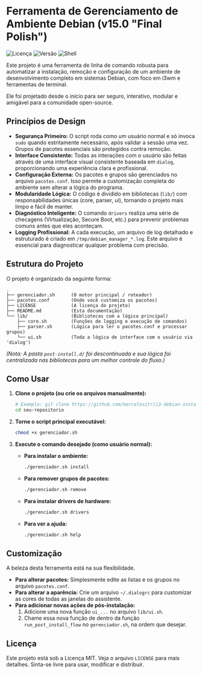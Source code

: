 # Ferramenta de Gerenciamento de Ambiente Debian (v15.0 "Final Polish")

![Licença](https://img.shields.io/badge/license-MIT-blue.svg) ![Versão](https://img.shields.io/badge/version-1.0.0-brightgreen.svg) ![Shell](https://img.shields.io/badge/shell-bash-green.svg)

Este projeto é uma ferramenta de linha de comando robusta para automatizar a instalação, remoção e configuração de um ambiente de desenvolvimento completo em sistemas Debian, com foco em i3wm e ferramentas de terminal.

Ele foi projetado desde o início para ser seguro, interativo, modular e amigável para a comunidade open-source.

## Princípios de Design

*   **Segurança Primeiro:** O script roda como um usuário normal e só invoca `sudo` quando estritamente necessário, após validar a sessão uma vez. Grupos de pacotes essenciais são protegidos contra remoção.
*   **Interface Consistente:** Todas as interações com o usuário são feitas através de uma interface visual consistente baseada em `dialog`, proporcionando uma experiência clara e profissional.
*   **Configuração Externa:** Os pacotes e grupos são gerenciados no arquivo `pacotes.conf`. Isso permite a customização completa do ambiente sem alterar a lógica do programa.
*   **Modularidade Lógica:** O código é dividido em bibliotecas (`lib/`) com responsabilidades únicas (core, parser, ui), tornando o projeto mais limpo e fácil de manter.
*   **Diagnóstico Inteligente:** O comando `drivers` realiza uma série de checagens (Virtualização, Secure Boot, etc.) para prevenir problemas comuns antes que eles aconteçam.
*   **Logging Profissional:** A cada execução, um arquivo de log detalhado e estruturado é criado em `/tmp/debian_manager_*.log`. Este arquivo é essencial para diagnosticar qualquer problema com precisão.

## Estrutura do Projeto

O projeto é organizado da seguinte forma:

```
.
├── gerenciador.sh      (O motor principal / roteador)
├── pacotes.conf        (Onde você customiza os pacotes)
├── LICENSE             (A licença do projeto)
├── README.md           (Esta documentação)
└── lib/                (Bibliotecas com a lógica principal)
    ├── core.sh         (Funções de logging e execução de comandos)
    ├── parser.sh       (Lógica para ler o pacotes.conf e processar grupos)
    └── ui.sh           (Toda a lógica de interface com o usuário via 'dialog')
```
*(Nota: A pasta `post-install.d/` foi descontinuada e sua lógica foi centralizada nas bibliotecas para um melhor controle do fluxo.)*

## Como Usar

1.  **Clone o projeto (ou crie os arquivos manualmente):**
    ```bash
    # Exemplo: git clone https://github.com/marcelositr/i3-debian-installer.git
    cd seu-repositorio
    ```

2.  **Torne o script principal executável:**
    ```bash
    chmod +x gerenciador.sh
    ```

3.  **Execute o comando desejado (como usuário normal):**
    *   **Para instalar o ambiente:**
        ```bash
        ./gerenciador.sh install
        ```
    *   **Para remover grupos de pacotes:**
        ```bash
        ./gerenciador.sh remove
        ```
    *   **Para instalar drivers de hardware:**
        ```bash
        ./gerenciador.sh drivers
        ```
    *   **Para ver a ajuda:**
        ```bash
        ./gerenciador.sh help
        ```

## Customização

A beleza desta ferramenta está na sua flexibilidade.

*   **Para alterar pacotes:** Simplesmente edite as listas e os grupos no arquivo `pacotes.conf`.
*   **Para alterar a aparência:** Crie um arquivo `~/.dialogrc` para customizar as cores de todas as janelas do assistente.
*   **Para adicionar novas ações de pós-instalação:**
    1.  Adicione uma nova função `ui_...` no arquivo `lib/ui.sh`.
    2.  Chame essa nova função de dentro da função `run_post_install_flow` no `gerenciador.sh`, na ordem que desejar.

## Licença

Este projeto está sob a Licença MIT. Veja o arquivo `LICENSE` para mais detalhes. Sinta-se livre para usar, modificar e distribuir.
